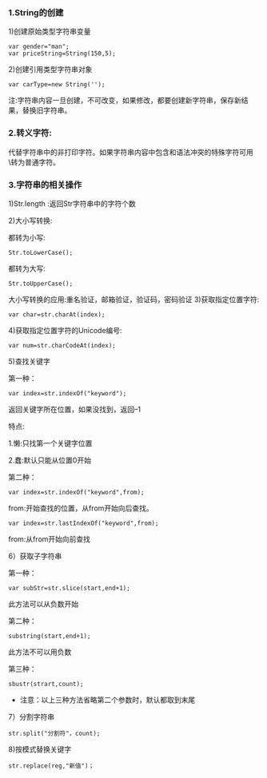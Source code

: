 ### 1.String的创建
1)创建原始类型字符串变量

    var gender="man";
    var priceString=String(150,5);

2)创建引用类型字符串对象

    var carType=new String('');
    
注:字符串内容一旦创建，不可改变，如果修改，都要创建新字符串，保存新结果，替换旧字符串。

### 2.转义字符:
代替字符串中的非打印字符。如果字符串内容中包含和语法冲突的特殊字符可用\转为普通字符。

### 3.字符串的相关操作

1)Str.length :返回Str字符串中的字符个数

2)大小写转换:

都转为小写:

    Str.toLowerCase();
    
都转为大写:

    Str.toUpperCase();
    
大小写转换的应用:重名验证，邮箱验证，验证码，密码验证 3)获取指定位置字符:

    var char=str.charAt(index);
    
4)获取指定位置字符的Unicode编号: 

    var num=str.charCodeAt(index);
    
5)查找关键字

第一种：

    var index=str.indexOf("keyword");
    
返回关键字所在位置，如果没找到，返回–1

特点:

1.懒:只找第一个关键字位置

2.蠢:默认只能从位置0开始 

第二种：

    var index=str.indexOf("keyword",from);

from:开始查找的位置，从from开始向后查找。

    var index=str.lastIndexOf("keyword",from);
    
from:从from开始向前查找

6）获取子字符串

第一种：

    var subStr=str.slice(start,end+1);
    
此方法可以从负数开始

第二种：

    substring(start,end+1);
    
此方法不可以用负数

第三种：

    sbustr(strart,count); 
    
* 注意：以上三种方法省略第二个参数时，默认都取到末尾

7）分割字符串

    str.split("分割符"，count);

8)按模式替换关键字

    str.replace(reg,"新值")；